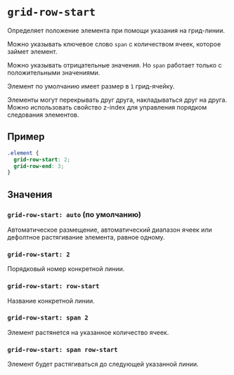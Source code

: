 # `grid-row-start`

Определяет положение элемента при помощи указания на грид-линии.

Можно указывать ключевое слово `span` с количеством ячеек, которое займет элемент.

Можно указывать отрицательные значения. Но `span` работает только с положительными значениями.

Элемент по умолчанию имеет размер в `1` грид-ячейку.

Элементы могут перекрывать друг друга, накладываться друг на друга. Можно использовать свойство z-index для управления порядком следования элементов.

## Пример

```css
.element {
  grid-row-start: 2;
  grid-row-end: 3;
}
```

## Значения

### `grid-row-start: auto` (по умолчанию)

Aвтоматическое размещение, автоматический диапазон ячеек или дефолтное растягивание элемента, равное одному.

### `grid-row-start: 2`

Порядковый номер конкретной линии.

### `grid-row-start: row-start`

Название конкретной линии.

### `grid-row-start: span 2`

Элемент растянется на указанное количество ячеек.

### `grid-row-start: span row-start`

Элемент будет растягиваться до следующей указанной линии.
